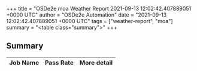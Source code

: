 +++
title = "OSDe2e moa Weather Report 2021-09-13 12:02:42.407889051 +0000 UTC"
author = "OSDe2e Automation"
date = "2021-09-13 12:02:42.407889051 +0000 UTC"
tags = ["weather-report", "moa"]
summary = "<table class=\"summary\"></table>"
+++
## Summary

| Job Name | Pass Rate | More detail |
|----------|-----------|-------------|




